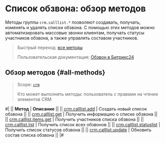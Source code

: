 # Список обзвона: обзор методов

Методы группы `crm.calllist.*` позволяют создавать, получать, изменять и удалять списки обзвона. С помощью этих методов можно автоматизировать массовые звонки клиентам, получать статусы участников обзвона, а также управлять составом участников.

> Быстрый переход: [все методы](#all-methods)
> 
> Пользовательская документация: [Обзвон в Битрикс24](https://helpdesk.bitrix24.ru/open/24945678/)

## Обзор методов {#all-methods}

> Scope: [`crm`](../../scopes/permissions.md)
>
> Кто может выполнять методы: пользователь с правами на чтение элементов CRM

#|
|| **Метод** | **Описание** ||
|| [crm.calllist.add](./crm-calllist-add.md) | Создать новый список обзвона ||
|| [crm.calllist.get](./crm-calllist-get.md) | Получить информацию о списке обзвона ||
|| [crm.calllist.items.get](./crm-calllist-items-get.md) | Получить участников списка обзвона ||
|| [crm.calllist.list](./crm-calllist-list.md) | Получить список всех обзвонов ||
|| [crm.calllist.statuslist](./crm-calllist-statuslist.md) | Получить список статусов обзвона ||
|| [crm.calllist.update](./crm-calllist-update.md) | Обновить состав списка обзвона ||
|# 